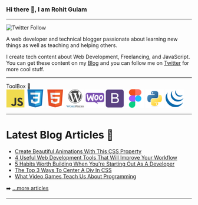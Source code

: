 ### Hi there 👋, I am Rohit Gulam  

---


![Twitter Follow](https://img.shields.io/twitter/follow/RohitGulam?style=social)

A web developer and technical blogger passionate about learning new things as well as teaching and helping others.

I create tech content about Web Development, Freelancing, and JavaScript. You can get these content on my [Blog](https://rohitgulam.hashnode.dev/) and you can follow me on [Twitter](https://twitter.com/RohitGulam) for more cool stuff.

 ---
 ToolBox 🧰  
 <img src="https://github.com/devicons/devicon/blob/master/icons/javascript/javascript-original.svg" alt="JavaScript logo" width="50px"> 
 <img src ="https://github.com/devicons/devicon/blob/master/icons/css3/css3-original.svg" alt="CSS3 logo" width="50px">
 <img src ="https://github.com/devicons/devicon/blob/master/icons/html5/html5-original.svg" alt="HTML5 logo" width="50px">
 <img src ="https://github.com/devicons/devicon/blob/master/icons/wordpress/wordpress-original.svg" alt="WordPress logo" width="50px">
 <img src ="https://github.com/devicons/devicon/blob/master/icons/woocommerce/woocommerce-original.svg" alt="Woocommerce logo" width="50px">
 <img src ="https://github.com/devicons/devicon/blob/master/icons/bootstrap/bootstrap-plain.svg" alt="Bootstrap logo" width="50px">
 <img src ="https://github.com/devicons/devicon/blob/master/icons/figma/figma-original.svg" alt="Figma logo" width="50px">
 <img src ="https://github.com/devicons/devicon/blob/master/icons/python/python-original.svg" alt="Python logo" width="50px">
 <img src ="https://github.com/devicons/devicon/blob/master/icons/jquery/jquery-original.svg" alt="jQuery logo" width="50px">
 
 ---
 



# Latest Blog Articles 📙
<!-- BLOG-POST-LIST:START -->
- [Create Beautiful Animations With This CSS Property](https://rohitgulam.hashnode.dev/create-beautiful-animations-with-css)
- [4 Useful Web Development Tools That Will Improve Your Workflow](https://rohitgulam.hashnode.dev/4-useful-web-development-tools-that-will-improve-your-workflow)
- [5 Habits Worth Building When You're Starting Out As A Developer](https://rohitgulam.hashnode.dev/5-habits-worth-building-when-youre-starting-out-as-a-developer)
- [The Top 3 Ways To Center A Div In CSS](https://rohitgulam.hashnode.dev/the-top-3-ways-to-center-a-div-in-css)
- [What Video Games Teach Us About Programming](https://rohitgulam.hashnode.dev/what-video-games-teach-us-about-programming)
<!-- BLOG-POST-LIST:END -->
➡️ [...more articles](https://rohitgulam.hashnode.dev/)



---

<!--
**rohitgulam/rohitgulam** is a ✨ _special_ ✨ repository because its `README.md` (this file) appears on your GitHub profile.

Here are some ideas to get you started:

- 🔭 I’m currently working on ...
- 🌱 I’m currently learning ...
- 👯 I’m looking to collaborate on ...
- 🤔 I’m looking for help with ...
- 💬 Ask me about ...
- 📫 How to reach me: ...
- 😄 Pronouns: ...
- ⚡ Fun fact: ...
-->
